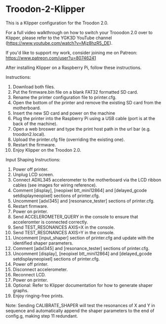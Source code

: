 # Troodon-2-Klipper
This is a Klipper configuration for the Troodon 2.0.

For a full video walkthrough on how to switch your Trooodon 2.0 over to Klipper, please refer to the YGK3D YouTube channel (https://www.youtube.com/watch?v=Mjz8hzR5_DE).

If you'd like to support my work, consider joining me on Patreon: https://www.patreon.com/user?u=80746241

After installing Klipper on a Raspberry Pi, follow these instructions.

Instructions:

1) Download both files.
2) Put the firmware.bin file on a blank FAT32 formatted SD card.
3) Rename the printer configuration file to printer.cfg.
3) Open the bottom of the printer and remove the existing SD card from the motherboard.
4) Insert the new SD card and power on the machine
5) Plug the printer into the Raspberry Pi using a USB cable (port is at the back of the machine).
6) Open a web broswer and type the print host path in the url bar (e.g. troodon2.local).
7) Upload the printer.cfg file (overriding the existing one).
8) Restart the firmware.
9) Enjoy Klipper on the Troodon 2.0.


Input Shaping Instructions:

1) Power off printer.
2) Unplug LCD screen.
3) Connect ADXL345 accelerometer to the motherboard via the LCD ribbon cables (see images for wiring reference).
4) Comment [display], [neopixel btt_mini12864] and [delayed_gcode setdisplayneopixel] sections of printer.cfg.
5) Uncomment [adxl345] and [resonance_tester] sections of printer.cfg.
6) Restart firmware.
7) Power on printer.
8) Send ACCELEROMETER_QUERY in the console to ensure that acceleromter is connected correctly.
9) Send TEST_RESONANCES AXIS=X in the console.
10) Send TEST_RESONANCES AXIS=Y in the console.
11) Uncomment [input_shaper] section of printer.cfg and update with the identified shaper parameters.
12) Comment [adxl345] and [resonance_tester] sections of printer.cfg.
13) Uncomment [display], [neopixel btt_mini12864] and [delayed_gcode setdisplayneopixel] sections of printer.cfg.
14) Power off printer.
15) Disconnect accelerometer.
16) Reconnect LCD.
17) Power on printer.
18) Optional: Refer to Klipper documentation for how to generate shaper graphs.
19) Enjoy ringing-free prints.

Note: Sending CALIBRATE_SHAPER will test the resonances of X and Y in sequence and automatically append the shaper parameters to the end of config.g, making step 11 redundant.
